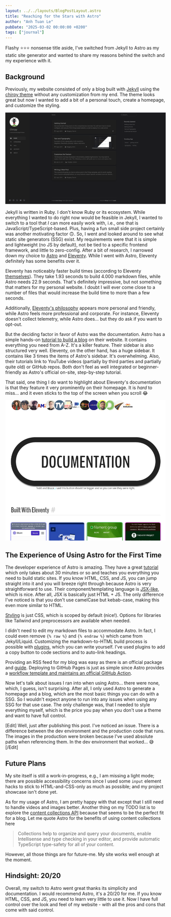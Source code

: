 ```yaml
---
layout: ../../layouts/BlogPostLayout.astro
title: "Reaching for the Stars with Astro"
author: "Anh Tuan Le"
pubDate: "2025-03-02 00:00:00 +0200"
tags: ["journal"]
---
```


Flashy ⭐⭐⭐ nonsense title aside, I've switched from Jekyll to Astro as my static site generator and wanted to share my reasons behind the switch and my experience with it.

## Background

Previously, my website consisted of only a blog built with [Jekyll](https://jekyllrb.com/) using the [chirpy theme](https://github.com/cotes2020/jekyll-theme-chirpy) without any customization from my end. The theme looks great but now I wanted to add a bit of a personal touch, create a homepage, and customize the styling.

![Demo of chirpy theme](../../assets/25-03-01-chirpy.png)

Jekyll is written in Ruby. I don't know Ruby or its ecosystem. While everything I wanted to do right now would be feasible in Jekyll, I wanted to switch to a tool that _I_ can more easily work with, i.e., one that is JavaScript/TypeScript-based. Plus, having a fun small side project certainly was another motivating factor 🙃. So, I went and looked around to see what static site generators (SSG) exist. My requirements were that it is simple and lightweight (no JS by default), not be tied to a specific frontend framework, and little to zero-config. After a bit of research, I narrowed down my choice to [Astro](https://astro.build/) and [Eleventy](https://www.11ty.dev/). While I went with Astro, Eleventy definitely has some benefits over it.

Eleventy has noticeably faster build times (according to Eleventy [themselves](https://www.11ty.dev/docs/performance/#build-performance)). They take 1.93 seconds to build 4.000 markdown files, while Astro needs 22.9 seconds. That's definitely impressive, but not something that matters for my personal website. I doubt I will ever come close to a number of files that would increase the build time to more than a few seconds.

Additionally, [Eleventy's philosophy](https://www.11ty.dev/#why-should-you-use-eleventy) appears more personal and friendly, while Astro feels more professional and corporate. For instance, Eleventy doesn't collect telemetry, while Astro does... but they do ask if you want to opt-out.

But the deciding factor in favor of Astro was the documentation. Astro has a simple hands-on [tutorial to build a blog](https://docs.astro.build/en/tutorial/0-introduction/) on their website. It contains everything you need from A-Z. It's a killer feature. Their sidebar is also structured very well. Eleventy, on the other hand, has a huge sidebar. It contains like 3 times the items of Astro's sidebar. It's overwhelming. Also, their tutorials link to YouTube videos (partially by third parties and partially quite old) or GitHub repos. Both don't feel as well integrated or beginner-friendly as Astro's official on-site, step-by-step tutorial.

That said, one thing I do want to highlight about Eleventy's documentation is that they feature it very prominently on their homepage. It is _hard_ to miss... and it even sticks to the top of the screen when you scroll 😂

![Elventy's documentation button](../../assets/25-03-01-sticky-button.png)

## The Experience of Using Astro for the First Time

The developer experience of Astro is amazing. They have a great [tutorial](https://docs.astro.build/en/tutorial/0-introduction/) which only takes about 30 minutes or so and teaches you everything you need to build static sites. If you know HTML, CSS, and JS, you can jump straight into it and you will breeze right through because Astro is very straightforward to use. Their component/templating language is [JSX-like](https://docs.astro.build/en/reference/astro-syntax/), which is nice. After all, JSX is basically just HTML + JS. The only difference I've noticed is that you don't use camelCase but kebab-case, making this even more similar to HTML.

[Styling](https://docs.astro.build/en/guides/styling/) is just CSS, which is scoped by default (nice!). Options for libraries like Tailwind and preprocessors are available when needed.

I didn't need to edit my markdown files to accommodate Astro. In fact, I could even remove `{% raw %}` and `{% endraw %}` which came from Jekyll/Liquid. Customizing the markdown-to-HTML build process is possible with [plugins](https://docs.astro.build/en/guides/markdown-content/#markdown-plugins), which you can write yourself. I've used plugins to add a copy button to code sections and to auto-link headings.

Providing an RSS feed for my blog was easy as there is an official package and [guide](https://docs.astro.build/en/recipes/rss/). Deploying to GitHub Pages is just as simple since Astro provides a [workflow template and maintains an official GitHub Action](https://docs.astro.build/en/guides/deploy/github/).

Now let's talk about issues I ran into when using Astro... there were none, which, I guess, isn't surprising. After all, I only used Astro to generate a homepage and a blog, which are the most basic things you can do with a SSG. So I wouldn't expect anyone to run into any issues when using any SSG for that use case. The only challenge was, that I needed to style everything myself, which is the price you pay when you don't use a theme and want to have full control.

[Edit]
Well, just after publishing this post. I've noticed an issue. There is a difference between the dev environment and the production code that runs. The images in the production were broken because I've used absolute paths when referencing them. In the dev environment that worked... 😅
[/Edit]

## Future Plans

My site itself is still a work-in-progress, e.g., I am missing a light mode; there are possible accessibility concerns since I used some `input` element hacks to stick to HTML-and-CSS-only as much as possible; and my project showcase isn't done yet.

As for my usage of Astro, I am pretty happy with that except that I still need to handle videos and images better. Another thing on my TODO list is to explore the [content collections API](https://docs.astro.build/en/guides/content-collections/) because that seems to be the perfect fit for a blog. Let me quote Astro for the benefits of using content collections here

> Collections help to organize and query your documents, enable Intellisense and type checking in your editor, and provide automatic TypeScript type-safety for all of your content.

However, all those things are for future-me. My site works well enough at the moment.

## Hindsight: 20/20

Overall, my switch to Astro went great thanks its simplicity and documentation. I would recommend Astro, it's a 20/20 for me. If you know HTML, CSS, and JS, you need to learn very little to use it. Now I have full control over the look and feel of my website - with all the pros and cons that come with said control.
